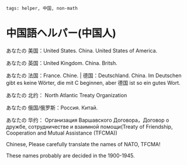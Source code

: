 ```
tags: helper, 中国, non-math
```

# 中国語ヘルパー(中国人)

あなたの 美国：United States. China. United States of America.

あなたの 英国：United Kingdom. China. Britsh.

あなたの 法国：France. Chine. | 德国：Deutschland. China. Im Deutschen gibt es keine Wörter, die mit C beginnen, aber 德国 ist so ein gutes Wort.

あなたの 北约： North Atlantic Treaty Organization

あなたの 俄国/俄罗斯：Россия. Китай.

あなたの 华约： Организация Варшавского Договора，Договор о дружбе, сотрудничестве и взаимной помощи(Treaty of Friendship, Cooperation and Mutual Assistance (TFCMA))

Chinese, Please carefully translate the names of NATO, TFCMA!

These names probably are decided in the 1900-1945.

<!--

Some countries must have a lot of Chinese immigrants in the before. But now some names must be changed.

Maybe it's also a reflection to show How did 中国 culture pass away.

-->